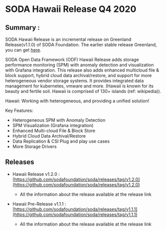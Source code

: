 # SODA Hawaii Release Q4 2020

## Summary :

SODA Hawaii Release is an incremental release on Greenland Release(v1.1.0) of SODA Foundation. 
The earlier stable release Greenland, you can get [here](https://github.com/sodafoundation/soda/releases/tag/v1.1.0).

SODA Open Data Framework (ODF) Hawaii Release adds storage performance monitoring (SPM) with anomaly detection and visualization with Grafana integration. This release also adds enhanced  multicloud file & block support, hybrid cloud data archival/restore, and support for more heterogeneous vendor storage systems. It provides integrated data management for kubernetes, vmware and more.
(Hawaii is known for its beauty and fertile soil. Hawaii is comprised of 130+ islands (ref: wikipedia)).

Hawaii: Working with heterogeneous, and providing a unified solution!

Key Features:
- Heterogeneous SPM with Anomaly Detection
- SPM Visualization (Grafana integration)
- Enhanced Multi-cloud File & Block Store
- Hybrid Cloud Data Archival/Restore
- Data Replication & CSI Plug and play use cases
- More Storage Drivers

## Releases
 - Hawaii Release v1.2.0 : [https://github.com/sodafoundation/soda/releases/tag/v1.2.0](https://github.com/sodafoundation/soda/releases/tag/v1.2.0)
	 - All the information about the release available at the release link

 - Hawaii Pre-Release v1.1.1 : [https://github.com/sodafoundation/soda/releases/tag/v1.1.1](https://github.com/sodafoundation/soda/releases/tag/v1.1.1)
	 - All the information about the release available at the release link
	
